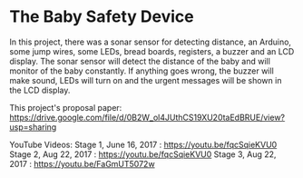 # The Baby Safety Device
 
 In this project, there was a sonar sensor for detecting distance, an Arduino, some jump wires, some LEDs, bread boards, registers, a buzzer and an LCD display. The sonar sensor will detect the distance of the baby and will monitor of the baby constantly. If anything goes wrong, the buzzer will make sound, LEDs will turn on and the urgent messages will be shown in the LCD display.
 
This project's proposal paper: https://drive.google.com/file/d/0B2W_ol4JUthCS19XU20taEdBRUE/view?usp=sharing

YouTube Videos: 
<text>
Stage 1, June 16, 2017 :  https://youtu.be/fqcSqieKVU0
Stage 2, Aug 22, 2017  :  https://youtu.be/fqcSqieKVU0
Stage 3, Aug 22, 2017  :  https://youtu.be/FaGmUT5072w
</text>
